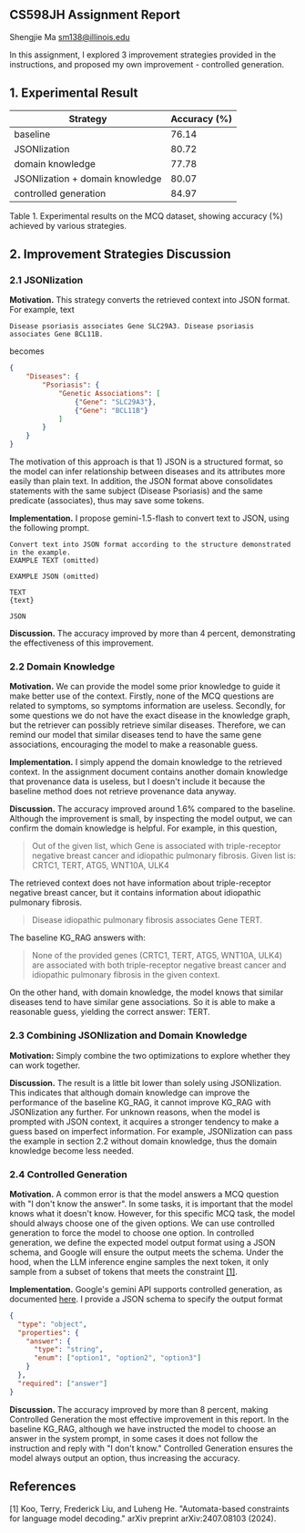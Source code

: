 <meta name="viewport" content="width=device-width, initial-scale=1">
<link rel="stylesheet" href="github-markdown.css">
<style>
	.markdown-body {
		box-sizing: border-box;
		min-width: 200px;
		max-width: 980px;
		margin: 0 auto;
		/* padding: 10px; */
	}

	@media (max-width: 767px) {
		.markdown-body {
			padding: 15px;
		}
	}
</style>

<article class="markdown-body">

# CS598JH Assignment Report

Shengjie Ma sm138@illinois.edu

In this assignment, I explored 3 improvement strategies provided in the instructions, and proposed my own improvement - controlled generation.

## 1. Experimental Result

| Strategy                        | Accuracy (%) |
| ------------------------------- | ------------ |
| baseline                        | 76.14        |
| JSONlization                    | 80.72        |
| domain knowledge                | 77.78        |
| JSONlization + domain knowledge | 80.07        |
| controlled generation           | 84.97        |

Table 1. Experimental results on the MCQ dataset, showing accuracy (%) achieved by various strategies.

## 2. Improvement Strategies Discussion

### 2.1 JSONlization

**Motivation.** This strategy converts the retrieved context into JSON format. For example, text
```text
Disease psoriasis associates Gene SLC29A3. Disease psoriasis associates Gene BCL11B.
```
becomes 
```json
{
    "Diseases": {
        "Psoriasis": {
            "Genetic Associations": [
                {"Gene": "SLC29A3"},
                {"Gene": "BCL11B"}
            ]
        }
    }
}
```
The motivation of this approach is that 1) JSON is a structured format, so the model can infer relationship between diseases and its attributes more easily than plain text. In addition, the JSON format above consolidates statements with the same subject (Disease Psoriasis) and the same predicate (associates), thus may save some tokens.

**Implementation.** I propose gemini-1.5-flash to convert text to JSON, using the following prompt.
```text
Convert text into JSON format according to the structure demonstrated in the example.
EXAMPLE TEXT (omitted)

EXAMPLE JSON (omitted)

TEXT
{text}

JSON
```

**Discussion.** The accuracy improved by more than 4 percent, demonstrating the effectiveness of this improvement.

### 2.2 Domain Knowledge

**Motivation.** We can provide the model some prior knowledge to guide it make better use of the context. Firstly, none of the MCQ questions are related to symptoms, so symptoms information are useless. Secondly, for some questions we do not have the exact disease in the knowledge graph, but the retriever can possibly retrieve similar diseases. Therefore, we can remind our model that similar diseases tend to have the same gene associations, encouraging the model to make a reasonable guess.

**Implementation.** I simply append the domain knowledge to the retrieved context. In the assignment document contains another domain knowledge that provenance data is useless, but I doesn't include it because the baseline method does not retrieve provenance data anyway.

**Discussion.** The accuracy improved around 1.6% compared to the baseline. Although the improvement is small, by inspecting the model output, we can confirm the domain knowledge is helpful. For example, in this question,

> Out of the given list, which Gene is associated with triple-receptor negative breast cancer and idiopathic pulmonary fibrosis. Given list is: CRTC1, TERT,  ATG5,  WNT10A,  ULK4

The retrieved context does not have information about triple-receptor negative breast cancer, but it contains information about idiopathic pulmonary fibrosis.

> Disease idiopathic pulmonary fibrosis associates Gene TERT.

The baseline KG_RAG answers with:

> None of the provided genes (CRTC1, TERT, ATG5, WNT10A, ULK4) are associated with both triple-receptor negative breast cancer and idiopathic pulmonary fibrosis in the given context.

On the other hand, with domain knowledge, the model knows that similar diseases tend to have similar gene associations. So it is able to make a reasonable guess, yielding the correct answer: TERT.

### 2.3 Combining JSONlization and Domain Knowledge

**Motivation:** Simply combine the two optimizations to explore whether they can work together.

**Discussion.** The result is a little bit lower than solely using JSONlization. This indicates that although domain knowledge can improve the performance of the baseline KG_RAG, it cannot improve KG_RAG with JSONlization any further. For unknown reasons, when the model is prompted with JSON context, it acquires a stronger tendency to make a guess based on imperfect information. For example, JSONlization can pass the example in section 2.2 without domain knowledge, thus the domain knowledge become less needed.

### 2.4 Controlled Generation

**Motivation.** A common error is that the model answers a MCQ question with "I don't know the answer". In some tasks, it is important that the model knows what it doesn't know. However, for this specific MCQ task, the model should always choose one of the given options. We can use controlled generation to force the model to choose one option. In controlled generation, we define the expected model output format using a JSON schema, and Google will ensure the output meets the schema. Under the hood, when the LLM inference engine samples the next token, it only sample from a subset of tokens that meets the constraint [[1]](#references).

**Implementation.** Google's gemini API supports controlled generation, as documented [here](https://cloud.google.com/vertex-ai/generative-ai/docs/multimodal/control-generated-output). I provide a JSON schema to specify the output format
```json
{
  "type": "object",
  "properties": {
    "answer": {
      "type": "string",
      "enum": ["option1", "option2", "option3"]
    }
  },
  "required": ["answer"]
}
```

**Discussion.** The accuracy improved by more than 8 percent, making Controlled Generation the most effective improvement in this report. In the baseline KG_RAG, although we have instructed the model to choose an answer in the system prompt, in some cases it does not follow the instruction and reply with "I don't know." Controlled Generation ensures the model always output an option, thus increasing the accuracy.

## References

[1] Koo, Terry, Frederick Liu, and Luheng He. "Automata-based constraints for language model decoding." arXiv preprint arXiv:2407.08103 (2024).

</article>